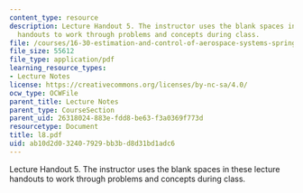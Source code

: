 ```yaml
---
content_type: resource
description: Lecture Handout 5. The instructor uses the blank spaces in these lecture
  handouts to work through problems and concepts during class.
file: /courses/16-30-estimation-and-control-of-aerospace-systems-spring-2004/ab10d2d032407929bb3bd8d31bd1adc6_l8.pdf
file_size: 55612
file_type: application/pdf
learning_resource_types:
- Lecture Notes
license: https://creativecommons.org/licenses/by-nc-sa/4.0/
ocw_type: OCWFile
parent_title: Lecture Notes
parent_type: CourseSection
parent_uid: 26318024-883e-fdd8-be63-f3a0369f773d
resourcetype: Document
title: l8.pdf
uid: ab10d2d0-3240-7929-bb3b-d8d31bd1adc6
---
```

Lecture Handout 5. The instructor uses the blank spaces in these lecture handouts to work through problems and concepts during class.